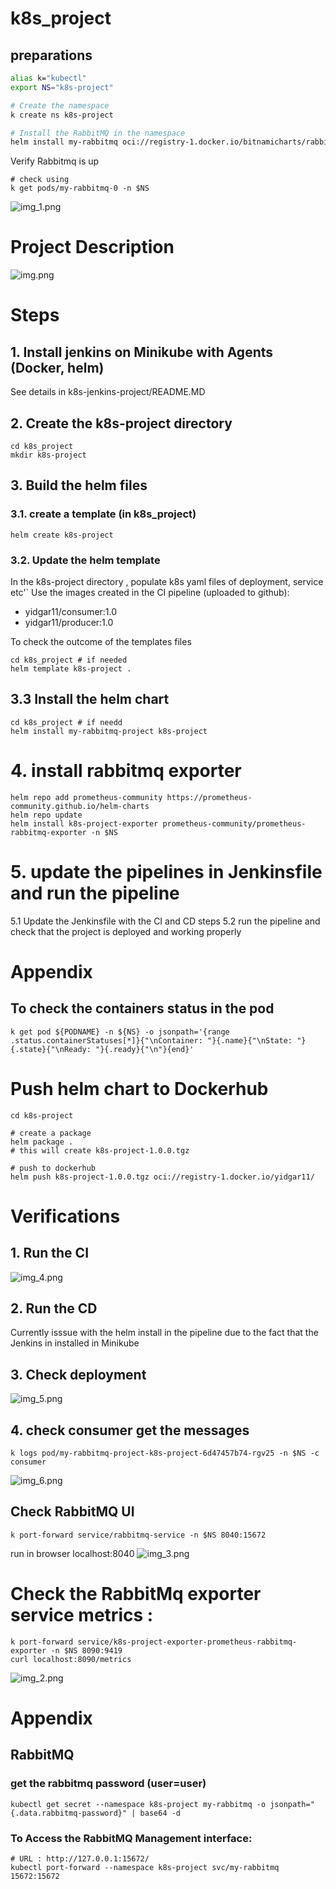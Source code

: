 # k8s_project
## preparations 
```sh
alias k="kubectl"
export NS="k8s-project"

# Create the namespace 
k create ns k8s-project

# Install the RabbitMQ in the namespace 
helm install my-rabbitmq oci://registry-1.docker.io/bitnamicharts/rabbitmq -n $NS
```

Verify Rabbitmq is up 
```shell
# check using 
k get pods/my-rabbitmq-0 -n $NS
```
![img_1.png](img_1.png)



# Project Description
![img.png](img.png)



# Steps 
## 1. Install jenkins on Minikube with Agents (Docker, helm)
See details in k8s-jenkins-project/README.MD 

## 2. Create the k8s-project directory 
```shell
cd k8s_project
mkdir k8s-project 
```

## 3. Build the helm files 
### 3.1. create a template (in k8s_project) 
```shell
helm create k8s-project 
```
### 3.2. Update the helm template
In the k8s-project directory , populate  k8s yaml files of deployment, service etc'` 
Use the images created in the CI pipeline (uploaded to github):
- yidgar11/consumer:1.0 
- yidgar11/producer:1.0 

To check the outcome of the templates files 
```shell
cd k8s_project # if needed 
helm template k8s-project .
```

## 3.3 Install the helm chart 
```shell
cd k8s_project # if needd 
helm install my-rabbitmq-project k8s-project
```

# 4. install rabbitmq exporter 
```shell
helm repo add prometheus-community https://prometheus-community.github.io/helm-charts
helm repo update
helm install k8s-project-exporter prometheus-community/prometheus-rabbitmq-exporter -n $NS
````

# 5. update the pipelines in Jenkinsfile and run the pipeline 
5.1 Update the Jenkinsfile with the CI and CD steps
5.2 run the pipeline and check that the project is deployed and working properly


# Appendix 
## To check the containers status in the pod
```shell
k get pod ${PODNAME} -n ${NS} -o jsonpath='{range .status.containerStatuses[*]}{"\nContainer: "}{.name}{"\nState: "}{.state}{"\nReady: "}{.ready}{"\n"}{end}'
```

# Push helm chart to Dockerhub
```shell
cd k8s-project 

# create a package 
helm package .
# this will create k8s-project-1.0.0.tgz

# push to dockerhub
helm push k8s-project-1.0.0.tgz oci://registry-1.docker.io/yidgar11/
```

# Verifications 

## 1. Run the CI
![img_4.png](img_4.png)

## 2. Run the CD 
Currently isssue with the helm install in the pipeline 
due to the fact that the Jenkins in installed in Minikube 

## 3. Check deployment 
![img_5.png](img_5.png)

## 4. check consumer get the messages 
```shell
k logs pod/my-rabbitmq-project-k8s-project-6d47457b74-rgv25 -n $NS -c consumer
```
![img_6.png](img_6.png)

## Check RabbitMQ UI
```shell
k port-forward service/rabbitmq-service -n $NS 8040:15672
```
run in browser localhost:8040
![img_3.png](img_3.png)

# Check the RabbitMq exporter service metrics : 
```shell
k port-forward service/k8s-project-exporter-prometheus-rabbitmq-exporter -n $NS 8090:9419
curl localhost:8090/metrics
```
![img_2.png](img_2.png)


# Appendix
## RabbitMQ
### get the rabbitmq password (user=user) 
```shell
kubectl get secret --namespace k8s-project my-rabbitmq -o jsonpath="{.data.rabbitmq-password}" | base64 -d
``` 


### To Access the RabbitMQ Management interface:
```shell
# URL : http://127.0.0.1:15672/
kubectl port-forward --namespace k8s-project svc/my-rabbitmq 15672:15672
```

